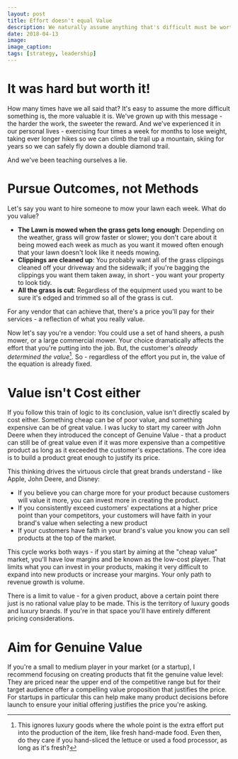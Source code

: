 ```yaml
---
layout: post
title: Effort doesn't equal Value
description: We naturally assume anything that's difficult must be worth it - but it turns out how much others value what we've accomplished is independent of how hard it was to achieve.
date: 2018-04-13
image: 
image_caption: 
tags: [strategy, leadership]
---
```


# It was hard but worth it!

How many times have we all said that?  It's easy to assume the more difficult something is, the more valuable it is.  We've grown up with this message - the harder the work, the sweeter the reward.  And we've experienced it in our personal lives - exercising four times a week for months to lose weight, taking ever longer hikes so we can climb the trail up a mountain, skiing for years so we can safely fly down a double diamond trail.

And we've been teaching ourselves a lie.

# Pursue Outcomes, not Methods

Let's say you want to hire someone to mow your lawn each week.  What do you value?

* **The Lawn is mowed when the grass gets long enough**: Depending on the weather, grass will grow faster or slower; you don't care about it being mowed each week as much as you want it mowed often enough that your lawn doesn't look like it needs mowing.
* **Clippings are cleaned up**: You probably want all of the grass clippings cleaned off your driveway and the sidewalk; if you're bagging the clippings you want them taken away, in short - you want your property to look tidy.
* **All the grass is cut**: Regardless of the equipment used you want to be sure it's edged and trimmed so all of the grass is cut.

For any vendor that can achieve that, there's a price you'll pay for their services - a reflection of what you really value.

Now let's say you're a vendor: You could use a set of hand sheers, a push mower, or a large commercial mower.  Your choice dramatically affects the effort that you're putting into the job.  But, the customer's _already determined the value_[^excludingLuxury].  So - regardless of the effort you put in, the value of the equation is already fixed.

# Value isn't Cost either

If you follow this train of logic to its conclusion, value isn't directly scaled by cost either.  Something cheap can be of poor value, and something expensive can be of great value.  I was lucky to start my career with John Deere when they introduced the concept of Genuine Value - that a product can still be of great value even if it was more expensive than a competitive product as long as it exceeded the customer's expectations.  The core idea is to build a product great enough to justify its price.

This thinking drives the virtuous circle that great brands understand - like Apple, John Deere, and Disney:

* If you believe you can charge more for your product because customers will value it more, you can invest more in creating the product.
* If you consistently exceed customers' expectations at a higher price point than your competitors, your customers will have faith in your brand's value when selecting a new product
* If your customers have faith in your brand's value you know you can sell products at the top of the market.

This cycle works both ways - if you start by aiming at the "cheap value" market, you'll have low margins and be known as the low-cost player.  That limits what you can invest in your products, making it very difficult to expand into new products or increase your margins. Your only path to revenue growth is volume.

There is a limit to value - for a given product, above a certain point there just is no rational value play to be made.  This is the territory of luxury goods and luxury brands.  If you're in that space you'll have entirely different pricing considerations.

# Aim for Genuine Value

If you're a small to medium player in your market (or a startup), I recommend focusing on creating products that fit the genuine value level: They are priced near the upper end of the competitive range but for their target audience offer a compelling value proposition that justifies the price.  For startups in particular this can help make many product decisions before launch to ensure your initial offering justifies the price you're asking.

[^excludingLuxury]: This ignores luxury goods where the whole point is the extra effort put into the production of the item, like fresh hand-made food.  Even then, do they care if you hand-sliced the lettuce or used a food processor, as long as it's fresh?